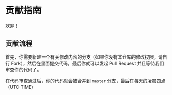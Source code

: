 # 贡献指南

欢迎！

## 贡献流程
首先，你需要新建一个有关修改内容的分支（如果你没有本仓库的修改权限，请自行 Fork），然后在里面提交代码，最后你就可以发起 Pull Request 并且等待我们审查你的代码了。

在代码审查通过后，你的代码就会被合并到 `master` 分支，最后在每天的凌晨四点 （UTC TIME）
